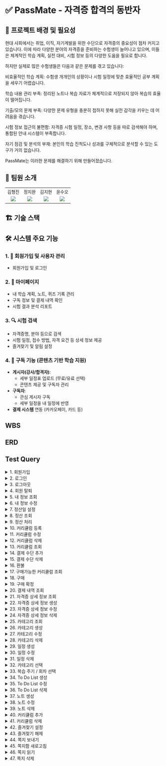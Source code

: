# ✅ PassMate - 자격증 합격의 동반자

## 📌 프로젝트 배경 및 필요성
현대 사회에서는 취업, 이직, 자기계발을 위한 수단으로 자격증의 중요성이 점차 커지고 있습니다. 이에 따라 다양한 분야의 자격증을 준비하는 수험생이 늘어나고 있으며, 이들은 체계적인 학습 계획, 실전 대비, 시험 정보 등의 다양한 도움을 필요로 합니다.

하지만 실제로 많은 수험생들은 다음과 같은 문제를 겪고 있습니다:

비효율적인 학습 계획: 수험생 개개인의 상황이나 시험 일정에 맞춘 효율적인 공부 계획을 세우기 어렵습니다.

학습 내용 관리 부족: 정리된 노트나 복습 자료가 체계적으로 저장되지 않아 복습의 효율이 떨어집니다.

기출/모의 문제 부족: 다양한 문제 유형을 충분히 접하지 못해 실전 감각을 키우는 데 어려움을 겪습니다.

시험 정보 접근의 불편함: 자격증 시험 일정, 장소, 변경 사항 등을 따로 검색해야 하며, 통합된 안내 시스템이 부족합니다.

자기 점검 및 분석의 부재: 본인의 학습 진척도나 성과를 구체적으로 분석할 수 있는 도구가 거의 없습니다.

PassMate는 이러한 문제를 해결하기 위해 만들어졌습니다.

## 👥 팀원 소개
<table>
    <tr>
    <td align="center"> 김형진</td>
    <td align="center"> 정지완</td>
    <td align="center"> 김지현</td>
    <td align="center"> 윤수오</td>
  </tr>
  <tr>
    <td align="center"><a href="https://github.com/JeaPple" target="_blank"><img src="https://img.shields.io/badge/GitHub-181717?style=flat-square&logo=github&logoColor=white"/></a>
    </td>
    <td align="center"><a href="https://github.com/FOJF" target="_blank"><img src="https://img.shields.io/badge/GitHub-181717?style=flat-square&logo=github&logoColor=white"/></a>
    </td>
    <td align="center"><a href="https://github.com/Jihyeon0804" target="_blank"><img src="https://img.shields.io/badge/GitHub-181717?style=flat-square&logo=github&logoColor=white"/></a> 
    </td>
    <td align="center"><a href="https://github.com/SuOhYoon" target="_blank"><img src="https://img.shields.io/badge/GitHub-181717?style=flat-square&logo=github&logoColor=white"/></a>
    </td>
  </tr>
</table>

## 🏗️ 기술 스택



## 🛠 시스템 주요 기능 

### 1. 👤 회원가입 및 사용자 관리
- 회원가입 및 로그인

### 2. 🙋 마이페이지
- 내 학습 계획, 노트, 퀴즈 기록 관리
- 구독 정보 및 결제 내역 확인
- 시험 결과 분석 리포트

### 3. 🔍 시험 검색
- 자격증명, 분야 등으로 검색
- 시험 일정, 접수 방법, 자격 요건 등 상세 정보 제공
- 즐겨찾기 및 알림 설정

### 4. 🔔 구독 기능 (콘텐츠 기반 학습 지원)
- **게시자(강사/합격자)**:
  - 세부 일정표 업로드 (무료/유료 선택)
  - 콘텐츠 제공 및 구독자 관리
- **구독자**:
  - 관심 게시자 구독
  - 세부 일정을 내 일정에 반영
- **결제 시스템** 연동 (카카오페이, 카드 등)

## WBS

## ERD

## Test Query
<details>
  <summary>1. 회원가입</summary>
</details>
<details>
  <summary>2. 로그인</summary>
</details>
<details>
  <summary>3. 로그아웃</summary>
</details>
<details>
  <summary>4. 회원 탈퇴</summary>
</details>
<details>
  <summary>5. 내 정보 조회</summary>
    <img width=700 src="https://github.com/user-attachments/assets/1f33cedf-ad52-41cd-be79-e0b0fa2f9221">
    <img width=800 src="https://github.com/user-attachments/assets/83284145-b9e6-4514-b7dd-5f24d06c5b13">
</details>
<details>
  <summary>6. 내 정보 수정</summary>
    <img width=700 src="https://github.com/user-attachments/assets/3364f673-022a-48c9-beef-9561510e14b3">
    <img width=800 src="https://github.com/user-attachments/assets/67a54979-78a2-4570-b554-3105f775fb97">
</details>
<details>
  <summary>7. 정산일 설정</summary>
    <img width=800 src="https://github.com/user-attachments/assets/7c3e03fa-0711-4828-9051-c73b41090178">
    <img width=800 src="https://github.com/user-attachments/assets/75430c4c-f2a6-40c4-a540-93bec6151d75">
</details>
<details>
  <summary>8. 정산 조회</summary>
    <img width=800 src="https://github.com/user-attachments/assets/76427e65-de72-41e5-9efb-3caba149b8e2">
    <img width=800 src="https://github.com/user-attachments/assets/3cbd738e-9c88-4d09-bed5-1893f9113fe7">
</details>
<details>
  <summary>9. 정산 처리</summary>
    <img width=800 src="https://github.com/user-attachments/assets/d0f75016-1415-4d92-8c1e-38734dd3127b">
    <img width=800 src="https://github.com/user-attachments/assets/07692d63-9a11-4a74-9e82-b9e2f96408c8">
</details>
<details>
  <summary>10. 커리큘럼 등록</summary>
</details>
<details>
  <summary>11. 커리큘럼 수정</summary>
</details>
<details>
  <summary>12. 커리큘럼 삭제</summary>
</details>
<details>
  <summary>13. 커리큘럼 조회</summary>
</details>
<details>
  <summary>14. 결제 수단 추가</summary>
  <img src="images/payment/1_결제 수단 추가.png">
</details>
<details>
  <summary>15. 결제 수단 삭제</summary>
  <img src="images/payment/2_결제 수단 삭제.png">
</details>
<details>
  <summary>16. 환불</summary>
  <br>구매내역 조회 (환불 가능 여부 포함)
  <br><img src="images/payment/3_환불가능여부 포함한 구매내역 조회.png">
  <br>환불처리
  <br><img src="images/payment/3_환불처리.png">
</details>
<details>
  <summary>17. 구매가능한 커리큘럼 조회</summary>
  <img src="images/payment/4_구매가능한커리큘럼조회.png">
</details>
<details>
  <summary>18. 구매</summary>
  <img src="images/payment/5_구매.png">
</details>
<details>
  <summary>19. 구매 확정</summary>
  <br>자동 구매 확정 처리 전
  <br><img src="images/payment/6_자동 구매 확정 처리 전.png">
  <br>자동 구매 확정 처리 후
  <br> <img src="images/payment/6_자동 구매 확정 처리 후.png">
  <br>수동 구매 확정 처리 후
  <br> <img src="images/payment/6_수동 구매 확정 처리 후.png">
</details>
<details>
  <summary>20. 결제 내역 조회</summary>
  <img src="images/payment/7_결제 내역 조회.png">
</details>
<details>
  <summary>21. 자격증 상세 정보 조회</summary>
</details>
<details>
  <summary>22. 자격증 상세 정보 생성</summary>
</details>
<details>
  <summary>23. 자격증 상세 정보 수정</summary>
</details>
<details>
  <summary>24. 자격증 상세 정보 삭제</summary>
</details>
<details>
  <summary>25. 카테고리 조회</summary>
</details>
<details>
  <summary>26. 카테고리 생성</summary>
</details>
<details>
  <summary>27. 카테고리 수정</summary>
</details>
<details>
  <summary>28. 카테고리 삭제</summary>
</details>
<details>
  <summary>29. 일정 생성</summary>
    <img width="765" alt="일정 생성" src="https://github.com/user-attachments/assets/e616b3e3-dca6-4da9-b3e2-3d67bccb671d" />
    <img width="1226" alt="일정 등록 프로시저" src="https://github.com/user-attachments/assets/98ebe52e-50a9-414a-8670-d690d60b1a40" />
</details>
<details>
  <summary>30. 일정 수정</summary>
    <img width="627" alt="일정 수정" src="https://github.com/user-attachments/assets/e788603e-ca61-452e-80ca-364d442cb8a3" />
</details>
<details>
  <summary>31. 일정 삭제</summary>
    <img width="522" alt="일정 삭제" src="https://github.com/user-attachments/assets/bca8c057-7142-4356-a745-012fa4470dd8" />
</details>
<details>
  <summary>32. 카테고리 선택</summary>
    <img width="797" alt="카테고리 상세 추가" src="https://github.com/user-attachments/assets/b4bf4536-4997-4fa8-aaee-2e74ec257073" />
</details>
<details>
  <summary>33. 복습 주기 / 회차 선택</summary>
    <img width="691" alt="복습 주기 등록" src="https://github.com/user-attachments/assets/957e2ab2-e7f3-4f99-b3c9-db58193e6d17" />
</details>
<details>
  <summary>34. To Do List 생성</summary>
    <img width="564" alt="할일 등록" src="https://github.com/user-attachments/assets/275bc846-55a0-497c-a9fc-91d3ce648e03" />
</details>
<details>
  <summary>35. To Do List 수정</summary>
</details>
<details>
  <summary>36. To Do List 삭제</summary>
</details>
<details>
  <summary>37. 노트 생성</summary>
</details>
<details>
  <summary>38. 노트 수정</summary>
</details>
<details>
  <summary>39. 노트 삭제</summary>
</details>
<details>
  <summary>40. 커리큘럼 추가</summary>
</details>
<details>
  <summary>41. 커리큘럼 삭제</summary>
</details>
<details>
  <summary>42. 즐겨찾기 설정</summary>
    <img width=800 src="https://github.com/user-attachments/assets/576b05ae-e430-4255-84e0-6f68195263aa">
    <img width=800 src="https://github.com/user-attachments/assets/b5ad1452-1de1-448a-a1cc-31ec2a7a2d47">
</details>
<details>
  <summary>43. 즐겨찾기 해제</summary>
    <img width=800 src="https://github.com/user-attachments/assets/c15424a1-aa57-4f47-a4a1-cca1443e1fe0">
    <img width=800 src="https://github.com/user-attachments/assets/65fc9219-b538-4086-8751-2aff804ed6ed">
</details>
<details>
  <summary>44. 쪽지 보내기</summary>
    <img width=800 src="https://github.com/user-attachments/assets/ff059368-6602-48e8-af0b-13496783c9ca">
    <img width=800 src="https://github.com/user-attachments/assets/f7ebb20c-586b-4830-97f4-6900ce7a3d1e">
</details>
<details>
  <summary>45. 쪽지함 새로고침</summary>
    <img width=800 src="https://github.com/user-attachments/assets/a8cc9c0e-415e-41e7-acd1-5e669d73362b">
    <img width=800 src="https://github.com/user-attachments/assets/9eeadf8a-abac-4cde-9b00-6908258cb93d">
</details>
<details>
  <summary>46. 쪽지 읽기</summary>
    <img width=800 src="https://github.com/user-attachments/assets/208d709b-d868-4eea-8c67-23b46049267e">
    <img width=800 src="https://github.com/user-attachments/assets/e9b2df96-679f-444a-9385-56acc6cb9b6c">
</details>
<details>
  <summary>47. 쪽지 삭제</summary>
    <img width=700 src="https://github.com/user-attachments/assets/09e4377c-40f5-4ddf-8dec-0273d22d87cf">
    <img width=800 src="https://github.com/user-attachments/assets/1a6bc304-f82e-4577-b400-295b336075f2">
</details>
